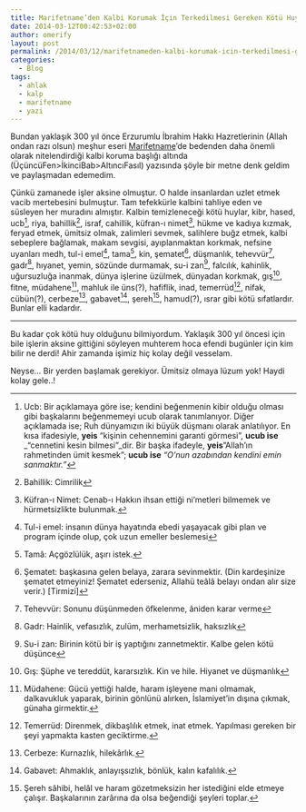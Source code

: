 ```yaml
---
title: Marifetname’den Kalbi Korumak İçin Terkedilmesi Gereken Kötü Huylar
date: 2014-03-12T00:42:53+02:00
author: omerify
layout: post
permalink: /2014/03/12/marifetnameden-kalbi-korumak-icin-terkedilmesi-gereken-kotu-huylar/
categories:
  - Blog
tags:
  - ahlak
  - kalp
  - marifetname
  - yazi
---
```


Bundan yaklaşık 300 yıl önce Erzurumlu İbrahim Hakkı Hazretlerinin (Allah ondan razı olsun) meşhur eseri <a href="http://tr.wikipedia.org/wiki/Marifetname" target="_blank" rel="noreferrer noopener nofollow">Marifetname</a>’de bedenden daha önemli olarak nitelendirdiği kalbi koruma başlığı altında (ÜçüncüFen>İkinciBab>AltıncıFasıl) yazısında şöyle bir metne denk geldim ve paylaşmadan edemedim.

Çünkü zamanede işler aksine olmuştur. O halde insanlardan uzlet etmek vacib mertebesini bulmuştur. Tam tefekkürle kalbini tahliye eden ve süsleyen her muradını almıştır. Kalbin temizleneceği kötü huylar, kibr, hased, ucb[^1], riya, bahillik[^2], israf, cahillik, küfran-ı nimet[^3], hükme ve kadıya kızmak, feryad etmek, ümitsiz olmak, zalimleri sevmek, salihlere buğz etmek, kalbi sebeplere bağlamak, makam sevgisi, ayıplanmaktan korkmak, nefsine uyanları medh, tul-i emel[^4], tama[^5], kin, şematet[^6], düşmanlık, tehevvür[^7], gadr[^8], hıyanet, yemin, sözünde durmamak, su-i zan[^9], falcılık, kahinlik, uğursuzluğa inanmak, dünya işlerine üzülmek, dünyadan korkmak, gış[^10], fitne, müdahene[^11], mahluk ile üns(?), hafiflik, inad, temerrüd[^12], nifak, cübün(?), cerbeze[^13], gabavet[^14], şereh[^15], hamud(?), ısrar gibi kötü sıfatlardır. Bunlar elli kadardır.

[^1]: Ucb: Bir açıklamaya göre ise; kendini beğenmenin kibir olduğu olması gibi başkalarını beğenmemeyi ucub olarak tanımlanıyor. Diğer açıklamada ise; Ruh dünyamızın iki büyük düşmanı olarak anlatılıyor. En kısa ifadesiyle, **yeis** “kişinin cehennemini garanti görmesi”, **ucub ise** _“cennetini kesin bilmesi”_dir. Bir başka ifadeyle, **yeis**”Allah’ın rahmetinden ümit kesmek”; **ucub ise** _“O’nun azabından kendini emin sanmaktır.”_

[^2]: Bahillik: Cimrilik

[^3]: Küfran-ı Nimet: Cenab-ı Hakkın ihsan ettiği ni’metleri bilmemek ve hürmetsizlikte bulunmak.

[^4]: Tul-i emel: insanın dünya hayatında ebedi yaşayacak gibi plan ve program içinde olup, çok uzun emeller beslemesi

[^5]: Tamâ: Açgözlülük, aşırı istek.

[^6]: Şematet: başkasına gelen belaya, zarara sevinmektir. (Din kardeşinize şematet etmeyiniz! Şematet ederseniz, Allahü teâlâ belayı ondan alır size verir.) [Tirmizi]

[^7]: Tehevvür: Sonunu düşünmeden öfkelenme, âniden karar verme

[^8]: Gadr: Hainlik, vefasızlık, zulüm, merhametsizlik, haksızlık

[^9]: Su-i zan: Birinin kötü bir iş yaptığını zannetmektir. Kalbe gelen kötü düşünce

[^10]: Gış: Şüphe ve tereddüt, kararsızlık. Kin ve hile. Hiyanet ve düşmanlık

[^11]: Müdahene: Gücü yettiği halde, haram işleyene mani olmamak, dalkavukluk yaparak, birinin gönlünü alırken, İslamiyet’in dışına çıkmak, günaha girmektir.

[^12]: Temerrüd: Direnmek, dikbaşlılık etmek, inat etmek. Yapılması gereken bir şeyi yapmakta kasten geciktirme.

[^13]: Cerbeze: Kurnazlık, hilekârlık.

[^14]: Gabavet: Ahmaklık, anlayışsızlık, bönlük, kalın kafalılık.

[^15]: Şereh sâhibi, helâl ve haram gözetmeksizin her istediğini elde etmeye çalışır. Başkalarının zarârına da olsa beğendiği şeyleri toplar.

<hr />

Bu kadar çok kötü huy olduğunu bilmiyordum. Yaklaşık 300 yıl öncesi için bile işlerin aksine gittiğini söyleyen muhterem hoca efendi bugünler için kim bilir ne derdi! Ahir zamanda işimiz hiç kolay değil vesselam.

Neyse… Bir yerden başlamak gerekiyor. Ümitsiz olmaya lüzum yok! Haydi kolay gele..!



